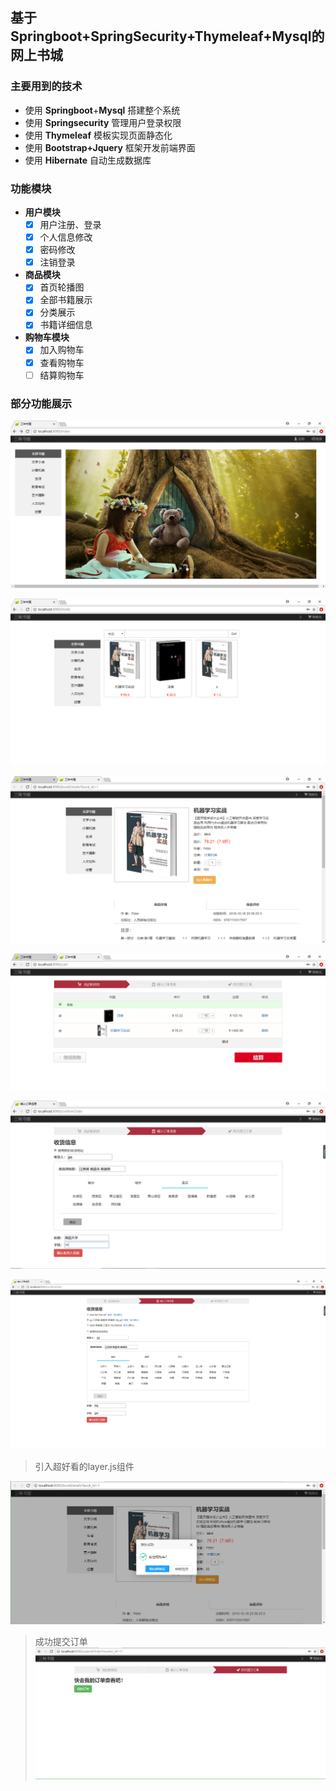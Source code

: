 ## 基于Springboot+SpringSecurity+Thymeleaf+Mysql的网上书城

### 主要用到的技术
- 使用 **Springboot**+**Mysql** 搭建整个系统
- 使用 **Springsecurity** 管理用户登录权限
- 使用 **Thymeleaf** 模板实现页面静态化
- 使用 **Bootstrap+Jquery** 框架开发前端界面
- 使用 **Hibernate** 自动生成数据库
### 功能模块
- **用户模块**
	- [x] 用户注册、登录
	- [x] 个人信息修改
	- [x] 密码修改
	- [x] 注销登录
- **商品模块**
	- [x] 首页轮播图
	- [x] 全部书籍展示
	- [x] 分类展示
	- [x] 书籍详细信息
- **购物车模块**
	- [x] 加入购物车
	- [x] 查看购物车
	- [ ] 结算购物车
### 部分功能展示

![](image/1.png)

![](image/2.png)

![](image/3.png)

![](image/4.png)

![](image/5.png)

![](image/6.png)
> 引入超好看的layer.js组件

![](image/7.png)

> 成功提交订单
![](image/8.png)
